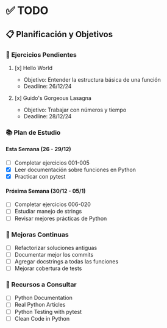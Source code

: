 # ✅ TODO

## 📋 Planificación y Objetivos

### 🎯 Ejercicios Pendientes
1. [x] Hello World
   - Objetivo: Entender la estructura básica de una función
   - Deadline: 26/12/24
   
2. [x] Guido's Gorgeous Lasagna
   - Objetivo: Trabajar con números y tiempo
   - Deadline: 28/12/24

### 📚 Plan de Estudio

#### Esta Semana (26 - 29/12)
- [ ] Completar ejercicios 001-005
- [x] Leer documentación sobre funciones en Python
- [x] Practicar con pytest

#### Próxima Semana (30/12 - 05/1)
- [ ] Completar ejercicios 006-020
- [ ] Estudiar manejo de strings
- [ ] Revisar mejores prácticas de Python

### 🔄 Mejoras Continuas
- [ ] Refactorizar soluciones antiguas
- [ ] Documentar mejor los commits
- [ ] Agregar docstrings a todas las funciones
- [ ] Mejorar cobertura de tests

### 📖 Recursos a Consultar
- [ ] Python Documentation
- [ ] Real Python Articles
- [ ] Python Testing with pytest
- [ ] Clean Code in Python
